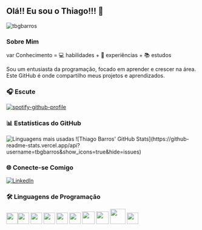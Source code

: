 ## Olá!! Eu sou o Thiago!!! 👋

<p align="left">
  <img src="https://komarev.com/ghpvc/?username=tbgbarros&label=Profile%20views&color=0e75b6&style=flat" alt="tbgbarros" />
</p>

### Sobre Mim
var Conhecimento = 💻 habilidades + 🔧 experiências + 📚 estudos

Sou um entusiasta da programação, focado em aprender e crescer na área. Este GitHub é onde compartilho meus projetos e aprendizados.

### 🎧 Escute
[![spotify-github-profile](https://spotify-github-profile.kittinanx.com/api/view?uid=khreul7u18hahgsji0ooq24m4&cover_image=true&theme=default&show_offline=false&background_color=121212&interchange=false)](https://github.com/kittinan/spotify-github-profile)

### 📊 Estatísticas do GitHub
<img src="https://github-readme-stats.vercel.app/api/top-langs/?username=tbgbarros&layout=compact" alt="Linguagens mais usadas">
![Thiago Barros' GitHub Stats](https://github-readme-stats.vercel.app/api?username=tbgbarros&show_icons=true&hide=issues)

### 🌐 Conecte-se Comigo
[![LinkedIn](https://img.shields.io/badge/LinkedIn-0077B5?style=for-the-badge&logo=linkedin&logoColor=white)](https://www.linkedin.com/in/thiago-gomes-98b9a881/)

### 🛠️ Linguagens de Programação
<img src='https://github.com/MarikIshtar007/MarikIshtar007/blob/master/images/python2.png' height='30'/><img src='https://github.com/MarikIshtar007/MarikIshtar007/blob/master/images/html.svg' width='30'/> <img src='https://github.com/MarikIshtar007/MarikIshtar007/blob/master/images/java.svg' width='30'/> <img src='https://github.com/MarikIshtar007/MarikIshtar007/blob/master/images/kotlin.svg' width='30'/> <img src='https://github.com/MarikIshtar007/MarikIshtar007/blob/master/images/css.svg' width='30'/> <img src='https://github.com/MarikIshtar007/MarikIshtar007/blob/master/images/js.svg' width='30'/> <img src='https://github.com/MarikIshtar007/MarikIshtar007/blob/master/images/bootstrap.svg' width='33'/> <img src='https://github.com/MarikIshtar007/MarikIshtar007/blob/master/images/dart.svg' width='33'/> <img src='https://github.com/MarikIshtar007/MarikIshtar007/blob/master/images/php.svg' width='40'/> <img src='https://github.com/MarikIshtar007/MarikIshtar007/blob/master/images/sql.svg' width='30'/>
